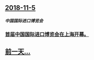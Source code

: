 ## [2018-11-5](/zh/news/2018/11/5/index.md)

##### 中国国际进口博览会
### [首届中国国际进口博览会在上海开幕。](/zh/news/2018/11/5/首届中国国际进口博览会在上海开幕.md)
## [前一天...](/zh/news/2018/11/4/index.md)

